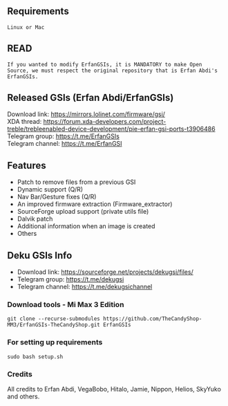 ## Requirements
    Linux or Mac
    
## READ
    If you wanted to modify ErfanGSIs, it is MANDATORY to make Open Source, we must respect the original repository that is Erfan Abdi's ErfanGSIs.

## Released GSIs (Erfan Abdi/ErfanGSIs)
Download link: https://mirrors.lolinet.com/firmware/gsi/  
XDA thread: https://forum.xda-developers.com/project-treble/trebleenabled-device-development/pie-erfan-gsi-ports-t3906486  
Telegram group: https://t.me/ErfanGSIs  
Telegram channel: https://t.me/ErfanGSI  

## Features
* Patch to remove files from a previous GSI
* Dynamic support (Q/R)
* Nav Bar/Gesture fixes (Q/R)
* An improved firmware extraction (Firmware_extractor)
* SourceForge upload support (private utils file)
* Dalvik patch
* Additional information when an image is created
* Others

## Deku GSIs Info

* Download link: https://sourceforge.net/projects/dekugsi/files/
* Telegram group: https://t.me/dekugsi 
* Telegram channel: https://t.me/dekugsichannel  

### Download tools - Mi Max 3 Edition
```
git clone --recurse-submodules https://github.com/TheCandyShop-MM3/ErfanGSIs-TheCandyShop.git ErfanGSIs
```

### For setting up requirements
    sudo bash setup.sh

### Credits
All credits to Erfan Abdi, VegaBobo, Hitalo, Jamie, Nippon, Helios, SkyYuko and others.
